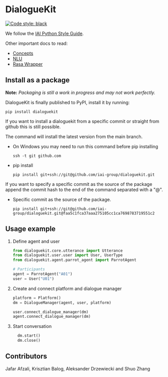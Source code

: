 # DialogueKit

[![Code style: black](https://img.shields.io/badge/code%20style-black-000000.svg)](https://github.com/psf/black)

We follow the [IAI Python Style Guide](https://github.com/iai-group/styleguide/tree/master/python).

Other important docs to read:

- [Concepts](docs/concepts.md)
- [NLU](docs/nlu.md)
- [Rasa Wrapper](docs/rasa_component_library.md)

## Install as a package

**Note:** *Packaging is still a work in progress and may not work perfectly.*

DialogueKit is finally published to PyPI, install it by running:

```shell
pip install dialoguekit
```

If you want to install a dialoguekit from a specific commit or straight from github this is still possible.

The command will install the latest version from the main branch.

- On Windows you may need to run this command before pip installing
  
  ```shell
  ssh -t git github.com    
  ```

- pip install

  ```shell
  pip install git+ssh://git@github.com/iai-group/dialoguekit.git
  ```

If you want to specify a specific commit as the source of the package append the commit hash to the end of the command separated with a "@".

- Specific commit as the source of the package.

  ```shell
  pip install git+ssh://git@github.com/iai-group/dialoguekit.git@faa5c1fca37aaa275105cc1ca7698783719551c2
  ```

## Usage example

1. Define agent and user

    ```python
    from dialoguekit.core.utterance import Utterance
    from dialoguekit.user.user import User, UserType
    from dialoguekit.agent.parrot_agent import ParrotAgent

    # Participants
    agent = ParrotAgent("A01")
    user = User("U01")
    ```

2. Create and connect platform and dialogue manager

    ```python
    platform = Platform()
    dm = DialogueManager(agent, user, platform)

    user.connect_dialogue_manager(dm)
    agent.connect_dialogue_manager(dm)
    ```

3. Start conversation

    ```python
      dm.start()
      dm.close()
    ```

## Contributors

Jafar Afzali, Krisztian Balog, Aleksander Drzewiecki and Shuo Zhang